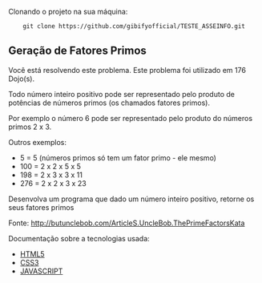 Clonando o projeto na sua máquina:
```shel 
    git clone https://github.com/gibifyofficial/TESTE_ASSEINFO.git
```


## Geração de Fatores Primos

Você está resolvendo este problema. Este problema foi utilizado em 176 Dojo(s).

 Todo número inteiro positivo pode ser representado pelo produto de potências de números primos (os chamados fatores primos).

Por exemplo o número 6 pode ser representado pelo produto do números primos 2 x 3.

Outros exemplos:

* 5 = 5 (números primos só tem um fator primo - ele mesmo)
* 100 = 2 x 2 x 5 x 5
* 198 = 2 x 3 x 3 x 11
* 276 = 2 x 2 x 3 x 23


Desenvolva um programa que dado um número inteiro positivo, retorne os seus fatores primos

 

Fonte: http://butunclebob.com/ArticleS.UncleBob.ThePrimeFactorsKata

Documentação sobre a tecnologias usada: 
*  [HTML5](https://www.w3schools.com/html/default.asp)
*  [CSS3](https://www.w3schools.com/css/default.asp)
* [JAVASCRIPT](https://www.w3schools.com/js/default.asp)
